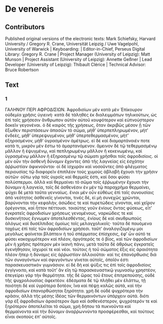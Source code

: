 # De venereis  

## Contributors  
Published original versions of the electronic texts: Mark Schiefsky, Harvard University / Gregory R. Crane, Universität Leipzig / Uwe Vagelpohl, University of Warwick | Keyboarding:  | Editor-in-Chief, Perseus Digital Library: Gregory R. Crane | Project Manager (University of Leipzig): Matt Munson | Project Assistant (University of Leipzig): Annette Geßner | Lead Developer (University of Leipzig): Thibault Clérice | Technical Advisor: Bruce Robertson  

## Text  
### 1  
ΓΑΛΗΝΟΥ ΠΕΡΙ ΑΦΡΟΔΙΣΙΩΝ. Ἀφροδισίων μὲν κατὰ μὲν Ἐπίκουρον οὐδεμία χρῆσις ὑγιεινή· κατὰ δὲ τἀληθὲς ἐκ διαλειμμάτων τηλικούτων, ὡς ἐπὶ ταῖς χρήσεσιν ἄνθρωπον αὐτὸν αὑτοῦ κουφότερον καὶ εὐπνούστερον δοκεῖν γεγονέναι. ὁ δὲ καιρὸς τῆς χρήσεως, ὅταν ἀκριβῶς μέσον ᾖ τῶν ἔξωθεν περιστάσεων ἁπασῶν τὸ σῶμα, μήθ’ ὑπερπεπληρωμένον, μήτ’ ἐνδεὲς, μήθ’ ὑπερεψυγμένον, μήθ’ ὑπερτεθερμασμένον, μήτ’ ἐξηρασμένον, μήθ’ ὑγρασμένον ἀμέτρως. εἰ δὲ καὶ διαμαρτάνοιέν ποτε κατά τι, μικρὸν μὲν ἔστω τὸ ἁμαρτανόμενον. ἄμεινον δὲ τῷ τεθερμασμένῳ μᾶλλον ἢ ἐψυγμένῳ, καὶ πεπληρωμένῳ μᾶλλον ἢ κεκενωμένῳ, καὶ ὑγρασμένῳ μᾶλλον ἢ ἐξηρασμένῳ τῷ σώματι χρῆσθαι τοῖς ἀφροδισίοις. οἱ μὲν οὖν τὴν ἀσθενῆ δύναμιν ἔχοντες ἀπὸ τῆς λαγνείας εἰς ἐσχάτην ἀῤῥωστίαν ἀφικνοῦνται· οἱ δὲ ἰσχυρὰν καὶ νοσοῦντες ἀπὸ φλέγματος περιουσίας τῷ διαφορεῖν ἐπιπλέον τοὺς χυμοὺς ἀβλαβῆ ἔχουσι τὴν χρῆσιν αὐτῶν· οὕτω γὰρ τοῖς ὑγροῖς καὶ θερμοῖς ἐστι, καὶ ὅσοι φύσει πολύσπερμοι. ἀλλὰ καὶ θερμαίνει τὸ σῶμα τοῖς ἐῤῥωμένην ἔχουσι τὴν δύναμιν ἡ λαγνεία, τοῖς δὲ ἀσθενέσιν ἐν μὲν τῷ παραχρῆμα θερμαίνει, ψύχει δὲ μετὰ ταῦτα γενναίως. ἔνιοι μὲν οὖν εὐθέως ἐπὶ ταῖς συνουσίαις ἀπὸ νεότητος ἀσθενεῖς γίνονται, τινὲς δὲ, εἰ μὴ συνεχῶς χρῶνται, βαρύνονται τὴν κεφαλὴν, ἀσώδεις τε καὶ πυρετώδεις γίνονται, καὶ χεῖρον ὀρέγονται, καὶ ἧττον πέττουσι. τοιαύτης γοῦν ἐνίους ὄντας φύσεως, εἶτ’ ἐγκρατεῖς ἀφροδισίων χρήσεως γενομένους, ναρκώδεις τε καὶ δυσκινήτους ἔγνωμεν ἀποτελεσθέντας, ἐνίους δὲ καὶ σκυθρωποὺς ἀλόγως καὶ δυσέλπιδας ὁμοίως τοῖς μελαγχολικοῖς· ταῦτα δὲ παυόμενα ταχέως ἐπὶ ταῖς τῶν ἀφροδισίων χρήσεσι. ταῦτ’ ἀναλογιζομένῳ μοι μεγάλως φαίνεται βλάπτειν ἡ τοῦ σπέρματος ἐπίσχεσις, ἐφ’ ὧν αὐτό τε φύσει κακοχυμότερον καὶ πλέον, ἀργότερός τε ὁ βίος, καὶ τῶν ἀφροδισίων μὲν ἡ χρῆσις πρότερον μὲν ἱκανὴ πάνυ, μετὰ ταῦτα δὲ ἀθρόως ἐγκρατεῖς ἐγενήθησαν, ἰσχυροί τε καὶ νέοι. τούτοις ἡ τοῦ σώματος ἕξις εἰς ἀραιότητα πλέον ἤπερ ἡ δύναμις εἰς ἀῤῥωστίαν ἀλλοιοῦται· καί τις ἐπανόρθωσις διὰ τῶν συναγόντων καὶ σφιγγόντων γίνεται αὐτοῖς, ὁποῖόν ἐστι παρασκευαστικὸν γυμνάσιον. εἰ δὲ δὴ καὶ ψύξις τις ἐπὶ τοῖς ἀφροδισίοις ἐγγίγνοιτο, καὶ κατὰ τοῦτ’ ἂν εἴη τῷ παρασκευαστικῷ γυμνασίῳ χρηστέον, ἐπεγείρει γὰρ τὴν θερμότητα. τῆς δὲ ὥρας τοῦ ἔτους ἐπιτρεπούσης, οὐδὲ τῆς ψυχρολουσίας ἀφεκτέον. ἐδέσματα δὲ τῷ πλήθει μὲν ἐλάττω, τῇ ποιότητι δὲ καὶ ὑγρότερα δοτέον, ἵνα καὶ πέψῃ καλῶς αὐτὰ, καὶ τὴν ἀφροδισίων ἐπανορθώσηται ξηρότητα. χρὴ δὲ οὐδὲ ψυχρότερα τὴν κρᾶσιν, ἀλλὰ τῆς μέσης ἰδέας τῶν θερμαινόντων ὑπάρχειν αὐτά. διότι γὰρ ἐξ ἀφροδισίων ἀραιότερον ἅμα καὶ ἀσθενέστερον, ψυχρότερόν τε καὶ ξηρότερον ἀποτελεῖται τὸ σῶμα, χρὴ δήπου τὰ πυκνοῦντα καὶ θερμαίνοντα καὶ τὴν δύναμιν ἀναῤῥωννύντα προσφέρεσθαι, καὶ τούτους εἶναι σκοποὺς ἐπ’ αὐτοῖς.  
